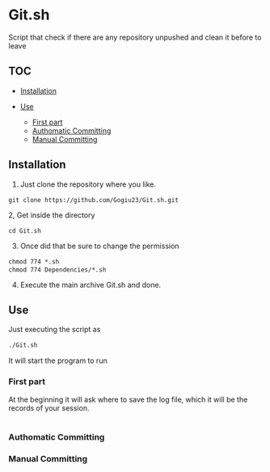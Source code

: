 # Git.sh
Script that check if there are any repository unpushed and clean it before to leave

## TOC

- [Installation](#Installation)
- [Use](#Use)
    
    - [First part](#First-part)
    - [Authomatic Committing](#Authomatic-Committing)
    - [Manual Committing](#Manual-Committing)


## Installation

1. Just clone the repository where you like.

```
git clone https://github.com/Gogiu23/Git.sh.git
```
2, Get inside the directory
```
cd Git.sh
```
3. Once did that be sure to change the permission
```
chmod 774 *.sh
chmod 774 Dependencies/*.sh
```
4. Execute the main archive Git.sh and done.

## Use
Just executing the script as
```bash
./Git.sh
```
It will start the program to run
### First part
At the beginning it will ask where to save the log file, which it will be the records of your session.

<h1 align="center>

![](https://github.com/Gogiu23/Git.sh/blob/main/Images/log.png)

</h1>

### Authomatic Committing
### Manual Committing


